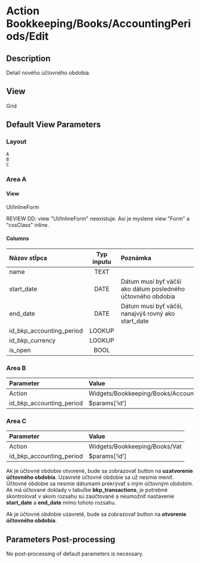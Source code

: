 # Action Bookkeeping/Books/AccountingPeriods/Edit

## Description

Detail nového účtovného obdobia.

## View

Grid

## Default View Parameters

### Layout

```
A
B
C
```

### Area A

#### View

UI/InlineForm

REVIEW DD: view "UI/InlineForm" neexistuje. Asi je myslene view "Form" a "cssClass" inline.

#### Columns

| Názov stĺpca             | Typ inputu | Poznámka                                                    |
| :----------------------- | :--------: | :---------------------------------------------------------- |
| name                     | TEXT       |                                                             |
| start_date               | DATE       | Dátum musí byť väčší ako dátum posledného účtovného obdobia |
| end_date                 | DATE       | Dátum musí byť väčší, nanajvýš rovný ako start_date         |
| id_bkp_accounting_period | LOOKUP     |                                                             |
| id_bkp_currency          | LOOKUP     |                                                             |
| is_open                  | BOOL       |                                                             |

### Area B

| Parameter                | Value                             |
| :----------------------- | :-------------------------------- |
| Action                   | Widgets/Bookkeeping/Books/Account |
| id_bkp_accounting_period | $params[‘id’]                     |

### Area C

| Parameter                | Value                         |
| :----------------------- | :---------------------------- |
| Action                   | Widgets/Bookkeeping/Books/Vat |
| id_bkp_accounting_period | $params[‘id’]                 |

Ak je účtovné obdobie otvorené, bude sa zobrazovať button na **uzatvorenie účtovného obdobia**. Uzavreté účtovné obdobie sa už nesmie meniť. Účtovné obdobie sa nesmie dátumami prekrývať s iným účtovným obdobím. Ak má účtované doklady v tabuľke **bkp_transactions**, je potrebné skontrolovať v akom rozsahu sú zaúčtované a neumožniť nastavenie **start_date** a **end_date** mimo tohoto rozsahu.

Ak je účtovné obdobie uzavreté, bude sa zobrazovať button na **otvorenie účtovného obdobia**.

## Parameters Post-processing

No post-processing of default parameters is necessary.
